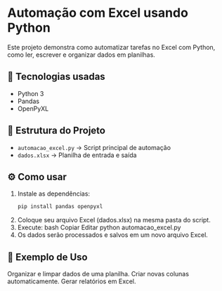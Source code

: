 # Automação com Excel usando Python

Este projeto demonstra como automatizar tarefas no Excel com Python, como ler, escrever e organizar dados em planilhas.

## 🚀 Tecnologias usadas
- Python 3
- Pandas
- OpenPyXL

## 📂 Estrutura do Projeto
- `automacao_excel.py` → Script principal de automação
- `dados.xlsx` → Planilha de entrada e saída

## ⚙️ Como usar
1. Instale as dependências:
   ```bash
   pip install pandas openpyxl
2. Coloque seu arquivo Excel (dados.xlsx) na mesma pasta do script.
3. Execute:
bash
Copiar
Editar
python automacao_excel.py
4. Os dados serão processados e salvos em um novo arquivo Excel.

## 📌 Exemplo de Uso
Organizar e limpar dados de uma planilha.
Criar novas colunas automaticamente.
Gerar relatórios em Excel.
